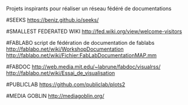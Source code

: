 Projets inspirants pour réaliser un réseau fédéré de documentations

#SEEKS
https://beniz.github.io/seeks/

#SMALLEST FEDERATED WIKI
http://fed.wiki.org/view/welcome-visitors

#FABLABO
script de fédération de documentation de fablabs
http://fablabo.net/wiki/WorkshopDocumentation
http://fablabo.net/wiki/Fichier:FabLabDocumentationMAP.mm

#FABDOC
http://web.media.mit.edu/~labrune/fabdoc/visualrss/
http://fablabo.net/wiki/Essai_de_visualisation

#PUBLICLAB
https://github.com/publiclab/plots2

#MEDIA GOBLIN
http://mediagoblin.org/
